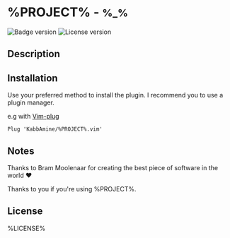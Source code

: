 # %PROJECT% - <small>%_%</small>

![Badge version](https://img.shields.io/badge/version-0.1-blue.svg?style=flat-square "Badge for version")
![License version](https://img.shields.io/badge/license-MIT-blue.svg?style=flat-square "Badge for license")

Description
-----------

Installation
-----------

Use your preferred method to install the plugin. I recommend you to use a plugin manager.

e.g with [Vim-plug](https://github.com/junegunn/vim-plug)

```
Plug 'KabbAmine/%PROJECT%.vim'
```

## Notes

Thanks to Bram Moolenaar for creating the best piece of software in the world :heart:

Thanks to you if you're using %PROJECT%.

## License

%LICENSE%
